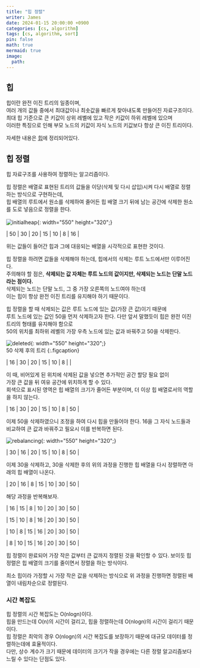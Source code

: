 ```yaml
---
title: "힙 정렬"
writer: James
date: 2024-01-15 20:00:00 +0900
categories: [cs, algorithm]
tags: [cs, algorithm, sort]
pin: false
math: true
mermaid: true
image:
  path:
---
```


## 힙

힙이란 완전 이진 트리의 일종이며,  
여러 개의 값들 중에서 최대값이나 최솟값을 빠르게 찾아내도록 만들어진 자료구조이다.  
최대 힙 기준으로 큰 키값이 상위 레벨에 있고 작은 키값이 하위 레벨에 있으며  
이러한 특징으로 인해 부모 노드의 키값이 자식 노드의 키값보다 항상 큰 이진 트리이다.

자세한 내용은 [힙](http://jaenam615.github.io/cs/datastructure/2024-01-12-heap/)에 정리되어있다.

## 힙 정렬

힙 자료구조를 사용하여 정렬하는 알고리즘이다.

힙 정렬은 배열로 표현된 트리의 값들을 이당(삭제 및 다시 삽입)시켜 다시 배열로 정렬하는 방식으로 구현하는데,  
힙 배열의 루트에서 원소를 삭제하여 줄어든 힙 배열 크기 뒤에 남는 공간에 삭제한 원소를 도로 넣음으로 정렬을 한다.  
<br>
![initialheap](https://janam.notion.site/image/https%3A%2F%2Fprod-files-secure.s3.us-west-2.amazonaws.com%2Fd6bf389f-51e5-4356-b4a7-6b4bd35c1d89%2F2133cb71-0c2c-48db-a62c-da90ddfc6ff9%2FUntitled.png?table=block&id=3de1282c-d289-4b0b-8620-eb0006f54d8c&spaceId=d6bf389f-51e5-4356-b4a7-6b4bd35c1d89&width=2000&userId=&cache=v2){: width="550" height="320";}

| 50 | 30 | 20 | 15 | 10 | 8 | 16 |

위는 값들이 들어간 힙과 그에 대응되는 배열을 시각적으로 표현한 것이다.

힙 정렬을 하려면 값들을 삭제해야 하는데, 힙에서의 삭제는 루트 노드에서만 이루어진다.  
주의해야 할 점은, <b>삭제되는 값 자체는 루트 노드의 값이지만, 삭제되는 노드는 단말 노드라는 점이다.</b>  
삭제되는 노드는 단말 노드, 그 중 가장 오른쪽의 노드여야 하는데  
이는 힙이 항상 완전 이진 트리를 유지해야 하기 때문이다.

힙 정렬을 할 때 삭제되는 값은 루트 노드에 있는 값(가장 큰 값)이기 때문에  
루트 노드에 있는 값인 50을 먼저 삭제하고자 한다.
다만 앞서 말했듯이 힙은 완전 이진 트리의 형태를 유지해야 함으로  
50의 위치를 최하위 레벨의 가장 우측 노드에 있는 값과 바꿔주고 50을 삭제한다.

<!-- ![switched](https://janam.notion.site/image/https%3A%2F%2Fprod-files-secure.s3.us-west-2.amazonaws.com%2Fd6bf389f-51e5-4356-b4a7-6b4bd35c1d89%2F41546254-da8f-4882-a6e4-23bfc26797e5%2FUntitled.png?table=block&id=560182cf-659f-4e30-8bc3-ed56ab2d7179&spaceId=d6bf389f-51e5-4356-b4a7-6b4bd35c1d89&width=2000&userId=&cache=v2){: width="550" height="320";}

|  16  |  30  |  20  |  15  |  10  |   8  |  50  | -->

![deleted](https://janam.notion.site/image/https%3A%2F%2Fprod-files-secure.s3.us-west-2.amazonaws.com%2Fd6bf389f-51e5-4356-b4a7-6b4bd35c1d89%2F3b52846b-e4ae-48a5-bfa0-066290ee20dd%2FUntitled.png?table=block&id=8578cff7-0a0a-4709-9288-72c02c4e6a81&spaceId=d6bf389f-51e5-4356-b4a7-6b4bd35c1d89&width=930&userId=&cache=v2){: width="550" height="320";}  
50 삭제 후의 트리
{:.figcaption}

<!-- <style>
    .table1 td:nth-child(7) { background: lightgrey!important;}
</style> -->

| 16 | 30 | 20 | 15 | 10 | 8 | |

이 때, 비어있게 된 위치에 삭제된 값을 넣으면 추가적인 공간 할당 필요 없이  
가장 큰 값을 뒤 여유 공간에 위치하게 할 수 있다.  
회색으로 표시된 영역은 힙 배열의 크기가 줄어든 부분이며, 더 이상 힙 배열로서의 역할을 하지 않는다.

| 16 | 30 | 20 | 15 | 10 | 8 | 50 |

이제 50을 삭제하였으니 조정을 하여 다시 힙을 만들어야 한다.
16을 그 자식 노드들과 비교하여 큰 값과 바꿔주고 필요시 이를 반복하면 된다.

![rebalancing](https://janam.notion.site/image/https%3A%2F%2Fprod-files-secure.s3.us-west-2.amazonaws.com%2Fd6bf389f-51e5-4356-b4a7-6b4bd35c1d89%2F45f0a677-9c9f-4d01-a9a4-a1dd6c48a9e4%2FUntitled.png?table=block&id=8695fe0a-b01d-4088-8f95-3c4801e2c27c&spaceId=d6bf389f-51e5-4356-b4a7-6b4bd35c1d89&width=1160&userId=&cache=v2){: width="550" height="320";}

| 30 | 16 | 20 | 15 | 10 | 8 | 50 |

이제 30을 삭제하고, 30을 삭제한 후의 위의 과정을 진행한 힙 배열을 다시 정렬하면 아래의 힙 배열이 나온다.

<!-- <style>
    td:nth-child(6) { background: lightgrey!important;}
    td:nth-child(7) { background: lightgrey!important;}
</style> -->

| 20 | 16 | 8 | 15 | 10 | 30 | 50 |

해당 과정을 반복해보자.

<!-- <style>
    td:nth-child(5) { background: lightgrey!important;}
    td:nth-child(6) { background: lightgrey!important;}
    td:nth-child(7) { background: lightgrey!important;}
</style> -->

| 16 | 15 | 8 | 10 | 20 | 30 | 50 |

<!-- <style>
    td:nth-child(4) { background: lightgrey!important;}
    td:nth-child(5) { background: lightgrey!important;}
    td:nth-child(6) { background: lightgrey!important;}
    td:nth-child(7) { background: lightgrey!important;}
</style> -->

| 15 | 10 | 8 | 16 | 20 | 30 | 50 |

<!-- <style>
    td:nth-child(3) { background: lightgrey!important;}
    td:nth-child(4) { background: lightgrey!important;}
    td:nth-child(5) { background: lightgrey!important;}
    td:nth-child(6) { background: lightgrey!important;}
    td:nth-child(7) { background: lightgrey!important;}
</style> -->

| 10 | 8 | 15 | 16 | 20 | 30 | 50 |

<!-- <style>
    td:nth-child(2) { background: lightgrey!important;}
    td:nth-child(3) { background: lightgrey!important;}
    td:nth-child(4) { background: lightgrey!important;}
    td:nth-child(5) { background: lightgrey!important;}
    td:nth-child(6) { background: lightgrey!important;}
    td:nth-child(7) { background: lightgrey!important;}
</style> -->

| 8 | 10 | 15 | 16 | 20 | 30 | 50 |

힙 정렬이 완료되어 가장 작은 값부터 큰 값까지 정렬된 것을 확인할 수 있다.
보이듯 힙 정렬은 힙 배열의 크기를 줄이면서 정렬을 하는 방식이다.

최소 힙이라 가정할 시 가장 작은 값을 삭제하는 방식으로 위 과정을 진행하면 정렬된 배열이 내림차순으로 정렬된다.

### 시간 복잡도

힙 정렬의 시간 복잡도는 O(nlogn)이다.  
힙을 만드는데 O(n)의 시간이 걸리고, 힙을 정렬하는데 O(nlogn)의 시간이 걸리기 때문이다.  
힙 정렬은 최악의 경우 O(nlogn)의 시간 복잡도를 보장하기 때문에 대규모 데이터를 정렬하는데에 효율적이다.  
다만, 상수 계수가 크기 때문에 데이터의 크기가 작을 경우에는 다른 정렬 알고리즘보다 느릴 수 있다는 단점도 있다.

